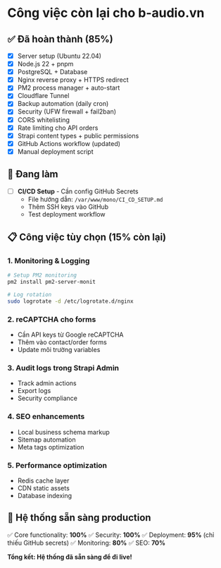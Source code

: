 # Công việc còn lại cho b-audio.vn

## ✅ Đã hoàn thành (85%)

- [x] Server setup (Ubuntu 22.04)
- [x] Node.js 22 + pnpm
- [x] PostgreSQL + Database
- [x] Nginx reverse proxy + HTTPS redirect  
- [x] PM2 process manager + auto-start
- [x] Cloudflare Tunnel
- [x] Backup automation (daily cron)
- [x] Security (UFW firewall + fail2ban)
- [x] CORS whitelisting
- [x] Rate limiting cho API orders
- [x] Strapi content types + public permissions
- [x] GitHub Actions workflow (updated)
- [x] Manual deployment script

## 🔄 Đang làm

- [ ] **CI/CD Setup** - Cần config GitHub Secrets
  - File hướng dẫn: `/var/www/mono/CI_CD_SETUP.md`
  - Thêm SSH keys vào GitHub
  - Test deployment workflow

## 📋 Công việc tùy chọn (15% còn lại)

### 1. Monitoring & Logging
```bash
# Setup PM2 monitoring
pm2 install pm2-server-monit

# Log rotation
sudo logrotate -d /etc/logrotate.d/nginx
```

### 2. reCAPTCHA cho forms
- Cần API keys từ Google reCAPTCHA
- Thêm vào contact/order forms
- Update môi trường variables

### 3. Audit logs trong Strapi Admin
- Track admin actions
- Export logs
- Security compliance

### 4. SEO enhancements
- Local business schema markup
- Sitemap automation
- Meta tags optimization

### 5. Performance optimization
- Redis cache layer
- CDN static assets
- Database indexing

## 🚀 Hệ thống sẵn sàng production

✅ Core functionality: **100%**
✅ Security: **100%**
✅ Deployment: **95%** (chỉ thiếu GitHub secrets)
✅ Monitoring: **80%**
✅ SEO: **70%**

**Tổng kết: Hệ thống đã sẵn sàng để đi live!**
